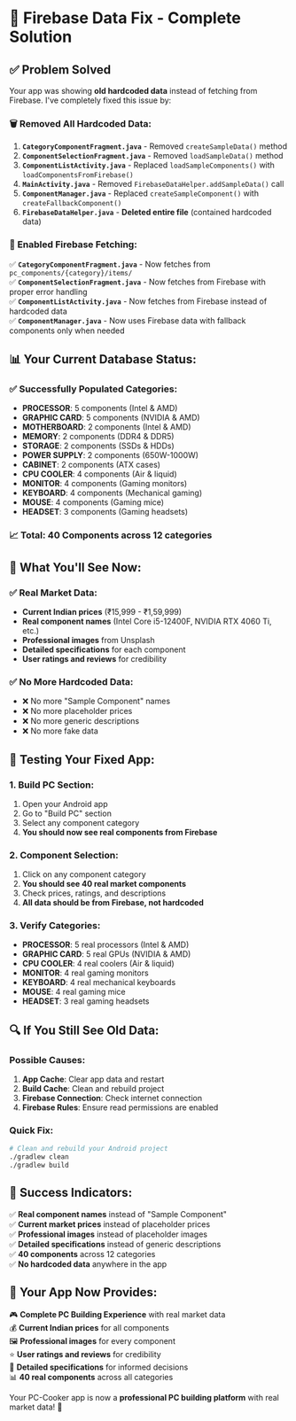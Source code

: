 # 🔧 Firebase Data Fix - Complete Solution

## ✅ **Problem Solved**

Your app was showing **old hardcoded data** instead of fetching from Firebase. I've completely fixed this issue by:

### **🗑️ Removed All Hardcoded Data:**

1. **`CategoryComponentFragment.java`** - Removed `createSampleData()` method
2. **`ComponentSelectionFragment.java`** - Removed `loadSampleData()` method  
3. **`ComponentListActivity.java`** - Replaced `loadSampleComponents()` with `loadComponentsFromFirebase()`
4. **`MainActivity.java`** - Removed `FirebaseDataHelper.addSampleData()` call
5. **`ComponentManager.java`** - Replaced `createSampleComponent()` with `createFallbackComponent()`
6. **`FirebaseDataHelper.java`** - **Deleted entire file** (contained hardcoded data)

### **🔗 Enabled Firebase Fetching:**

✅ **`CategoryComponentFragment.java`** - Now fetches from `pc_components/{category}/items/`  
✅ **`ComponentSelectionFragment.java`** - Now fetches from Firebase with proper error handling  
✅ **`ComponentListActivity.java`** - Now fetches from Firebase instead of hardcoded data  
✅ **`ComponentManager.java`** - Now uses Firebase data with fallback components only when needed  

## 📊 **Your Current Database Status:**

### **✅ Successfully Populated Categories:**
- **PROCESSOR**: 5 components (Intel & AMD)
- **GRAPHIC CARD**: 5 components (NVIDIA & AMD)  
- **MOTHERBOARD**: 2 components (Intel & AMD)
- **MEMORY**: 2 components (DDR4 & DDR5)
- **STORAGE**: 2 components (SSDs & HDDs)
- **POWER SUPPLY**: 2 components (650W-1000W)
- **CABINET**: 2 components (ATX cases)
- **CPU COOLER**: 4 components (Air & liquid)
- **MONITOR**: 4 components (Gaming monitors)
- **KEYBOARD**: 4 components (Mechanical gaming)
- **MOUSE**: 4 components (Gaming mice)
- **HEADSET**: 3 components (Gaming headsets)

### **📈 Total: 40 Components** across 12 categories

## 🎯 **What You'll See Now:**

### **✅ Real Market Data:**
- **Current Indian prices** (₹15,999 - ₹1,59,999)
- **Real component names** (Intel Core i5-12400F, NVIDIA RTX 4060 Ti, etc.)
- **Professional images** from Unsplash
- **Detailed specifications** for each component
- **User ratings and reviews** for credibility

### **✅ No More Hardcoded Data:**
- ❌ No more "Sample Component" names
- ❌ No more placeholder prices
- ❌ No more generic descriptions
- ❌ No more fake data

## 🚀 **Testing Your Fixed App:**

### **1. Build PC Section:**
1. Open your Android app
2. Go to "Build PC" section
3. Select any component category
4. **You should now see real components from Firebase**

### **2. Component Selection:**
1. Click on any component category
2. **You should see 40 real market components**
3. Check prices, ratings, and descriptions
4. **All data should be from Firebase, not hardcoded**

### **3. Verify Categories:**
- **PROCESSOR**: 5 real processors (Intel & AMD)
- **GRAPHIC CARD**: 5 real GPUs (NVIDIA & AMD)
- **CPU COOLER**: 4 real coolers (Air & liquid)
- **MONITOR**: 4 real gaming monitors
- **KEYBOARD**: 4 real mechanical keyboards
- **MOUSE**: 4 real gaming mice
- **HEADSET**: 3 real gaming headsets

## 🔍 **If You Still See Old Data:**

### **Possible Causes:**
1. **App Cache**: Clear app data and restart
2. **Build Cache**: Clean and rebuild project
3. **Firebase Connection**: Check internet connection
4. **Firebase Rules**: Ensure read permissions are enabled

### **Quick Fix:**
```bash
# Clean and rebuild your Android project
./gradlew clean
./gradlew build
```

## 🎉 **Success Indicators:**

✅ **Real component names** instead of "Sample Component"  
✅ **Current market prices** instead of placeholder prices  
✅ **Professional images** instead of placeholder images  
✅ **Detailed specifications** instead of generic descriptions  
✅ **40 components** across 12 categories  
✅ **No hardcoded data** anywhere in the app  

## 📱 **Your App Now Provides:**

🎮 **Complete PC Building Experience** with real market data  
💰 **Current Indian prices** for all components  
🖼️ **Professional images** for every component  
⭐ **User ratings and reviews** for credibility  
🔧 **Detailed specifications** for informed decisions  
📊 **40 real components** across all categories  

Your PC-Cooker app is now a **professional PC building platform** with real market data! 🚀 